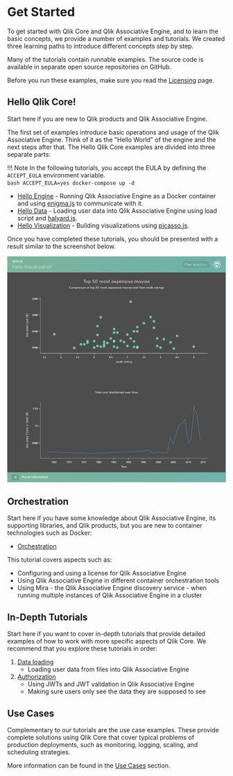 # Get Started

To get started with Qlik Core and Qlik Associative Engine, and to learn the basic concepts,
we provide a number of examples and tutorials.
We created three learning paths to introduce different concepts step by step.

Many of the tutorials contain runnable examples.
The source code is available in separate open source repositories on GitHub.

Before you run these examples, make sure you read the [Licensing](./licensing.md) page.

## Hello Qlik Core!

Start here if you are new to Qlik products and Qlik Associative Engine.

The first set of examples introduce basic operations and usage of the Qlik Associative Engine. Think of
it as the "Hello World" of the engine and the next steps after that.
The Hello Qlik Core examples are divided into three separate parts:

!!! Note
    In the following tutorials, you accept the EULA by defining the `ACCEPT_EULA` environment variable.</br>
    ```bash
    ACCEPT_EULA=yes docker-compose up -d
    ```

- [Hello Engine](./tutorials/hello-engine.md) - Running Qlik Associative Engine as a Docker container and using
    [enigma.js](https://github.com/qlik-oss/enigma.js/) to communicate with it.
- [Hello Data](./tutorials/hello-data.md) - Loading user data into Qlik Associative Engine using
    load script and [halyard.js](https://github.com/qlik-oss/halyard.js).
- [Hello Visualization](./tutorials/hello-visualization.md) - Building visualizations using [picasso.js](https://picassojs.com/).

Once you have completed these tutorials, you should be presented with a result similar to the screenshot below.

![screenshot](./images/hello-viz.png)

## Orchestration

Start here if you have some knowledge about Qlik Associative Engine, its supporting libraries,
and Qlik products, but you are new to container technologies such as Docker:

- [Orchestration](./tutorials/orchestration.md)

This tutorial covers aspects such as:

- Configuring and using a license for Qlik Associative Engine
- Using Qlik Associative Engine in different container orchestration tools
- Using Mira - the Qlik Associative Engine discovery service - when running multiple
    instances of Qlik Associative Engine in a cluster

## In-Depth Tutorials

Start here if you want to cover in-depth tutorials that provide detailed examples of how to work with more specific
aspects of Qlik Core. We recommend that you explore these tutorials in order:

1. [Data loading](./tutorials/data-loading/local-files.md)
    - Loading user data from files into Qlik Associative Engine
1. [Authorization](./tutorials/authorization.md)
    - Using JWTs and JWT validation in Qlik Associative Engine
    - Making sure users only see the data they are supposed to see

## Use Cases

Complementary to our tutorials are the use case examples. These provide complete solutions using Qlik Core that cover
typical problems of production deployments, such as monitoring, logging, scaling, and scheduling strategies.

More information can be found in the [Use Cases](./use-cases.md) section.
